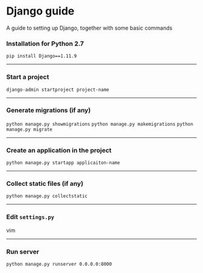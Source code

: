 # Django guide
A guide to setting up Django, together with some basic commands

### Installation for Python 2.7
```pip install Django==1.11.9```

---
### Start a project
```django-admin startproject project-name```

---
### Generate migrations (if any)
```python manage.py showmigrations```
```python manage.py makemigrations```
```python manage.py migrate```

---
### Create an application in the project
```python manage.py startapp applicaiton-name```

---
### Collect static files (if any)
```python manage.py collectstatic```

---
### Edit ```settings.py```
vim 

---
### Run server
```python manage.py runserver 0.0.0.0:8000```
